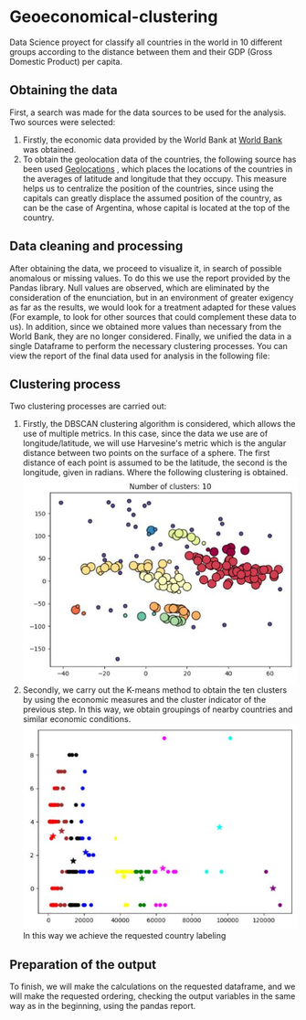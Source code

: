 # Geoeconomical-clustering
Data Science proyect for classify all countries in the world in 10 different groups according to the distance between them and their GDP (Gross Domestic Product) per capita.

## Obtaining the data
First, a search was made for the data sources to be used for the analysis. Two sources were selected:
1. Firstly, the economic data provided by the World Bank at [World Bank](https://data.worldbank.org) was obtained.
2. To obtain the geolocation data of the countries, the following source has been used [Geolocations](https://gist.github.com/tadast/8827699) , which places the locations of the countries in the averages of latitude and longitude that they occupy. This measure helps us to centralize the position of the countries, since using the capitals can greatly displace the assumed position of the country, as can be the case of Argentina, whose capital is located at the top of the country.

## Data cleaning and processing
After obtaining the data, we proceed to visualize it, in search of possible anomalous or missing values. To do this we use the report provided by the Pandas library.
Null values are observed, which are eliminated by the consideration of the enunciation, but in an environment of greater exigency as far as the results, we would look for a treatment adapted for these values (For example, to look for other sources that could complement these data to us). In addition, since we obtained more values than necessary from the World Bank, they are no longer considered.
Finally, we unified the data in a single Dataframe to perform the necessary clustering processes.
You can view the report of the final data used for analysis in the following file:

## Clustering process
Two clustering processes are carried out:
1. Firstly, the DBSCAN clustering algorithm is considered, which allows the use of multiple metrics. In this case, since the data we use are of longitude/latitude, we will use Harvesine's metric which is the angular distance between two points on the surface of a sphere. The first distance of each point is assumed to be the latitude, the second is the longitude, given in radians. Where the following clustering is obtained. ![GeoCluster](https://github.com/i100van/Geoeconomical-clustering/blob/main/geocluster.JPG)
2. Secondly, we carry out the K-means method to obtain the ten clusters by using the economic measures and the cluster indicator of the previous step. In this way, we obtain groupings of nearby countries and similar economic conditions. ![Geoeconomical cluster](https://github.com/i100van/Geoeconomical-clustering/blob/main/geoeconomical.JPG)
In this way we achieve the requested country labeling

## Preparation of the output
To finish, we will make the calculations on the requested dataframe, and we will make the requested ordering, checking the output variables in the same way as in the beginning, using the pandas report. 
